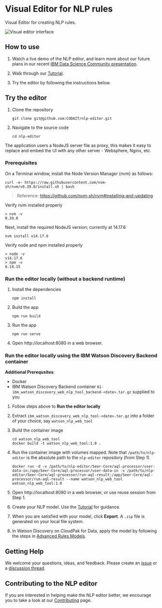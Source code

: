 <!--

Copyright 2022 Elyra Authors

Licensed under the Apache License, Version 2.0 (the "License");
you may not use this file except in compliance with the License.
You may obtain a copy of the License at

http://www.apache.org/licenses/LICENSE-2.0

Unless required by applicable law or agreed to in writing, software
distributed under the License is distributed on an "AS IS" BASIS,
WITHOUT WARRANTIES OR CONDITIONS OF ANY KIND, either express or implied.
See the License for the specific language governing permissions and
limitations under the License.
-->
# Visual Editor for NLP rules

Visual Editor for creating NLP rules. 

![Visual editor interface](https://user-images.githubusercontent.com/81634386/158040876-7bb94cbd-7c4a-4b2c-b50f-7524985801c0.png)

## How to use

1. Watch a live demo of the NLP editor, and learn more about our future plans in our recent [IBM Data Science Community presentation](https://community.ibm.com/community/user/datascience/blogs/tim-bonnemann1/2022/06/30/replay-available-learn-about-elyra-visual-nlp-edit?CommunityKey=f1c2cf2b-28bf-4b68-8570-b239473dcbbc).

2. Walk through our [Tutorial](tutorial.md).

3. Try the editor by following the instructions below.

## Try the editor

1. Clone the repository

   ```
   git clone git@github.com:CODAIT/nlp-editor.git
   ```

1. Navigate to the source code
   ```
   cd nlp-editor
   ```

The application users a NodeJS server file as proxy, this makes it easy to replace and embed the UI with any other server - Websphere, Nginx, etc.

### Prerequisites

On a Terminal window, install the Node Version Manager (nvm) as follows:

```
curl -o- https://raw.githubusercontent.com/nvm-sh/nvm/v0.39.0/install.sh | bash
```
> Reference: https://github.com/nvm-sh/nvm#installing-and-updating

Verify nvm installed properly

```
> nvm -v
0.39.0
```
Next, install the required NodeJS version; currently at 14.17.6
```
nvm install v14.17.6
```
Verify node and npm installed properly
```
> node -v
v14.17.6
> npm -v
6.14.15
```

### Run the editor locally (without a backend runtime)


1. Install the dependencies
   ```
   npm install
   ```

2. Build the app
   ```
   npm run build
   ```

3. Run the app
   ```
   npm run serve
   ```

4. Open http://localhost:8080 in a web browser.

### Run the editor locally using the IBM Watson Discovery Backend container

**Additional Prerequsites**:
 - Docker
 - IBM Watson Discovery Backend container `01-ibm_watson_discovery_web_nlp_tool_backend-<date>.tar.gz` supplied to you

1. Follow steps above to **Run the editor locally**

<!-- Comment out this step as we've added these directories to git
2. Add the following folders to the nlp-editor; `Seer-Code` folder at root level, then add `aql-processor` folder underneath, and finally two more folders `user-data-in` and `run-aql-result`. The folder structure should reflect the following:

* 
  * nlp-editor/Seer-Code/aql-processor/user-data-in
* 
  * nlp-editor/Seer-Code/aql-processor/run-aql-result
-->

2. Extract `ibm_watson_discovery_web_nlp_tool-<date>.tar.gz` into a folder of your choice, say `watson_nlp_web_tool`

3. Build the container image
   ```
   cd watson_nlp_web_tool
   docker build -t watson_nlp_web_tool:1.0 .
   ``` 

4. Run the container image with volumes mapped. Note that `/path/to/nlp-editor` is the absolute path to the `nlp-editor` repository (from Step 1).

   ```
   docker run -d -v /path/to/nlp-editor/Seer-Core/aql-processor/user-data-in:/app/Seer-Core/aql-processor/user-data-in -v /path/to/nlp-editor/Seer-Core/aql-processor/run-aql-result:/app/Seer-Core/aql-processor/run-aql-result --name watson_nlp_web_tool watson_nlp_web_tool:1.0
   ```

5. Open http://localhost:8080 in a web browser, or use reuse session from Step 1.

6. Create your NLP model. Use the [Tutorial](./tutorial.md) for guidance.

7. When you are satisfied with your model, click **Export**. A `.zip` file is generated on your local file system. 

8. In Watson Discovery on CloudPak for Data, apply the model by following the steps in [Advanced Rules Models](https://cloud.ibm.com/docs/discovery-data?topic=discovery-data-domain-advanced-rules).


## Getting Help

We welcome your questions, ideas, and feedback. Please create an [issue](https://github.com/CODAIT/nlp-editor/issues) or a [discussion thread](https://github.com/CODAIT/nlp-editor/discussions).

## Contributing to the NLP editor
If you are interested in helping make the NLP editor  better, we encourage you to take a look at our 
[Contributing](CONTRIBUTING.md) page.
